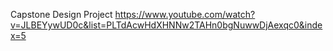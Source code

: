 Capstone Design Project
https://www.youtube.com/watch?v=JLBEYywUD0c&list=PLTdAcwHdXHNNw2TAHn0bgNuwwDjAexqc0&index=5
